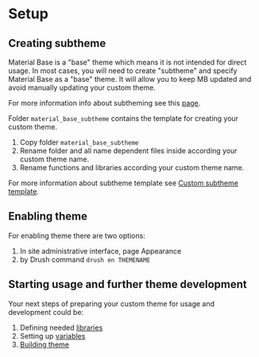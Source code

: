Setup
=====

Creating subtheme
-----------------

Material Base is a "base" theme which means it is not intended for direct usage. In most cases, you will need to create "subtheme" and specify Material Base as a "base" theme.
It will allow you to keep MB updated and avoid manually updating your custom theme.

For more information info about subtheming see this [page](https://www.drupal.org/docs/theming-drupal/creating-sub-themes).

Folder `material_base_subtheme` contains the template for creating your custom theme.

1. Copy folder `material_base_subtheme`
2. Rename folder and all name dependent files inside according your custom theme name.
3. Rename functions and libraries according your custom theme name.

<!-- TODO: provide filenames or better automatize process -->

For more information about subtheme template see [Custom subtheme template](subtheme-template.md).

Enabling theme
--------------

For enabling theme there are two options:

1. In site administrative interface, page Appearance
2. by Drush command `drush en THEMENAME`

Starting usage and further theme development
--------------------------------------------

Your next steps of preparing your custom theme for usage and development could be:

1. Defining needed [libraries](libraries.md)
2. Setting up [variables](variables.md)
3. [Building theme](build.md)
